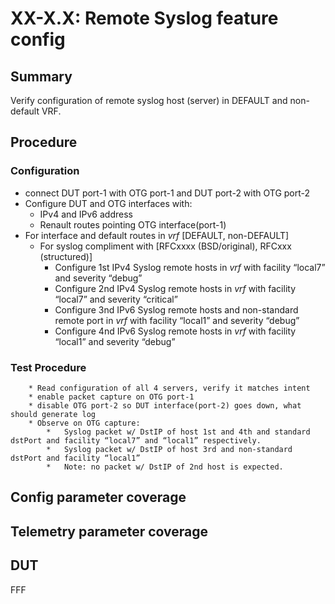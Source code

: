 # XX-X.X: Remote Syslog feature config

## Summary

Verify configuration of remote syslog host (server) in DEFAULT and non-default VRF.

## Procedure
### Configuration
*   connect DUT port-1 with OTG port-1 and DUT port-2 with OTG port-2 
*   Configure DUT and OTG interfaces with:
    *   IPv4 and IPv6 address
    *   Renault routes pointing OTG interface(port-1)
* For interface and default routes in _vrf_ [DEFAULT, non-DEFAULT]
    *   For syslog compliment with [RFCxxxx (BSD/original), RFCxxx (structured)]   
        *   Configure 1st IPv4 Syslog remote hosts in _vrf_ with facility “local7” and severity “debug” 
        *   Configure 2nd IPv4 Syslog remote hosts in _vrf_ with facility “local7” and severity “critical” 
        *   Configure 3nd IPv6 Syslog remote hosts and non-standard remote port in _vrf_ with facility “local1” and severity “debug”
        *   Configure 4nd IPv6 Syslog remote hosts in _vrf_ with facility “local1” and severity “debug”
### Test Procedure 
        * Read configuration of all 4 servers, verify it matches intent
        * enable packet capture on OTG port-1
        * disable OTG port-2 so DUT interface(port-2) goes down, what should generate log
        * Observe on OTG capture:
            *   Syslog packet w/ DstIP of host 1st and 4th and standard dstPort and facility “local7” and “local1” respectively.
            *   Syslog packet w/ DstIP of host 3rd and non-standard dstPort and facility “local1”
            *   Note: no packet w/ DstIP of 2nd host is expected.

## Config parameter coverage

## Telemetry parameter coverage

## DUT
FFF

